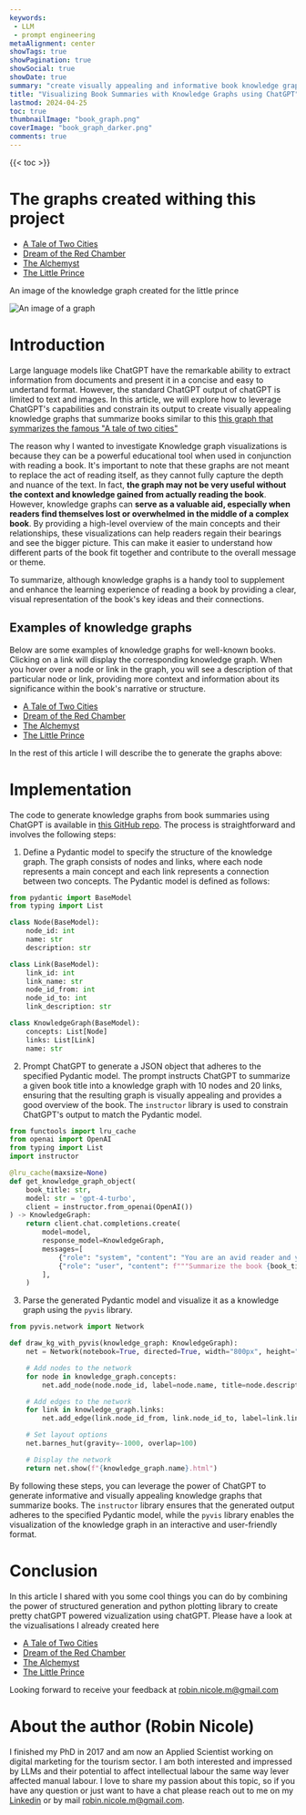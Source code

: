 ```yaml
---
keywords:
 - LLM
 - prompt engineering 
metaAlignment: center
showTags: true
showPagination: true
showSocial: true
showDate: true
summary: "create visually appealing and informative book knowledge graphs using the power of Large Language Models"
title: "Visualizing Book Summaries with Knowledge Graphs using ChatGPT"
lastmod: 2024-04-25
toc: true
thumbnailImage: "book_graph.png"
coverImage: "book_graph_darker.png"
comments: true
---
```

{{< toc >}}

# The graphs created withing this project 
- [A Tale of Two Cities](/a_tale_of_two_cities.html)
- [Dream of the Red Chamber](/dream_of_the_red_chamber.html)
- [The Alchemyst](/the_alchemyst.html)
- [The Little Prince](/the_little_prince.html)

An image of the knowledge graph created for the little prince

![An image of a graph](/little_prince.png)

# Introduction
Large language models like ChatGPT have the remarkable ability to extract information from documents and present it in a concise and easy to undertand format. However, the standard ChatGPT output of chatGPT is limited to text and images. In this article, we will explore how to leverage ChatGPT's capabilities and constrain its output to create visually appealing knowledge graphs that summarize books similar to this [this graph that symmarizes the famous "A tale of two cities"](/a_tale_of_two_cities.html)

The reason why I wanted to investigate Knowledge graph visualizations is because they can be a powerful educational tool when used in conjunction with reading a book. It's important to note that these graphs are not meant to replace the act of reading itself, as they cannot fully capture the depth and nuance of the text. In fact, **the graph may not be very useful without the context and knowledge gained from actually reading the book**.
However, knowledge graphs can **serve as a valuable aid, especially when readers find themselves lost or overwhelmed in the middle of a complex book**. By providing a high-level overview of the main concepts and their relationships, these visualizations can help readers regain their bearings and see the bigger picture. This can make it easier to understand how different parts of the book fit together and contribute to the overall message or theme.

To summarize, although knowledge graphs is a handy tool to supplement and enhance the learning experience of reading a book by providing a clear, visual representation of the book's key ideas and their connections.

## Examples of knowledge graphs
Below are some examples of knowledge graphs for well-known books. Clicking on a link will display the corresponding knowledge graph. When you hover over a node or link in the graph, you will see a description of that particular node or link, providing more context and information about its significance within the book's narrative or structure.
- [A Tale of Two Cities](/a_tale_of_two_cities.html)
- [Dream of the Red Chamber](/dream_of_the_red_chamber.html)
- [The Alchemyst](/the_alchemyst.html)
- [The Little Prince](/the_little_prince.html)

In the rest of this article I will describe the to generate the graphs above: 
# Implementation
The code to generate knowledge graphs from book summaries using ChatGPT is available in [this GitHub repo](https://github.com/robinicole/llm-graph). The process is straightforward and involves the following steps:

1. Define a Pydantic model to specify the structure of the knowledge graph. The graph consists of nodes and links, where each node represents a main concept and each link represents a connection between two concepts. The Pydantic model is defined as follows:

```python
from pydantic import BaseModel
from typing import List

class Node(BaseModel):
    node_id: int
    name: str
    description: str

class Link(BaseModel):
    link_id: int
    link_name: str
    node_id_from: int
    node_id_to: int
    link_description: str

class KnowledgeGraph(BaseModel):
    concepts: List[Node]
    links: List[Link]
    name: str
```

2. Prompt ChatGPT to generate a JSON object that adheres to the specified Pydantic model. The prompt instructs ChatGPT to summarize a given book title into a knowledge graph with 10 nodes and 20 links, ensuring that the resulting graph is visually appealing and provides a good overview of the book. The `instructor` library is used to constrain ChatGPT's output to match the Pydantic model.

```python
from functools import lru_cache
from openai import OpenAI
from typing import List
import instructor

@lru_cache(maxsize=None)
def get_knowledge_graph_object(
    book_title: str,
    model: str = 'gpt-4-turbo',
    client = instructor.from_openai(OpenAI())
) -> KnowledgeGraph:
    return client.chat.completions.create(
        model=model,
        response_model=KnowledgeGraph,
        messages=[
            {"role": "system", "content": "You are an avid reader and you summarize books in knowledge graphs and make it entertaining"},
            {"role": "user", "content": f"""Summarize the book {book_title} in the graph given as type. Each of the nodes in the graph represents one main concept of the book. Each of the links represents a connection between two main concepts. The graph should have 10 nodes and 20 links. The resulting graph should be visually appealing and give a good global understanding of the book it summarizes. Take some time and reason step by step before creating the graph object to make a graph that will be easy to display. A node should not have self-loops and there should not be loops between two nodes. The graph should give the reader a good summary of the book."""}
        ],
    )
```

3. Parse the generated Pydantic model and visualize it as a knowledge graph using the `pyvis` library.

```python
from pyvis.network import Network

def draw_kg_with_pyvis(knowledge_graph: KnowledgeGraph):
    net = Network(notebook=True, directed=True, width="800px", height="600px")

    # Add nodes to the network
    for node in knowledge_graph.concepts:
        net.add_node(node.node_id, label=node.name, title=node.description.replace('.', '.\n'), shape="box")

    # Add edges to the network
    for link in knowledge_graph.links:
        net.add_edge(link.node_id_from, link.node_id_to, label=link.link_name, title=link.link_description.replace('.', '.\n'))

    # Set layout options
    net.barnes_hut(gravity=-1000, overlap=100)

    # Display the network
    return net.show(f"{knowledge_graph.name}.html")
```

By following these steps, you can leverage the power of ChatGPT to generate informative and visually appealing knowledge graphs that summarize books. The `instructor` library ensures that the generated output adheres to the specified Pydantic model, while the `pyvis` library enables the visualization of the knowledge graph in an interactive and user-friendly format.


# Conclusion
In this article I shared with you some cool things you can do by combining the power of structured generation and python plotting library to create pretty chatGPT powered vizualization using chatGPT. Please have a look at the vizualisations I already created here 
- [A Tale of Two Cities](/a_tale_of_two_cities.html)
- [Dream of the Red Chamber](/dream_of_the_red_chamber.html)
- [The Alchemyst](/the_alchemyst.html)
- [The Little Prince](/the_little_prince.html)

Looking forward to receive your feedback at robin.nicole.m@gmail.com

# About the author (Robin Nicole) 
I finished my PhD in 2017 and am now an Applied Scientist  working on digital marketing for the tourism sector. 
I am both interested and impressed by LLMs and their potential to affect intellectual labour the same way lever affected manual labour.
I love to share my passion about this topic, so if you have any question or just want to have a chat please reach out to me on my [Linkedin](https://www.linkedin.com/in/robin-nicole-phd-54929349/) or by mail robin.nicole.m@gmail.com.